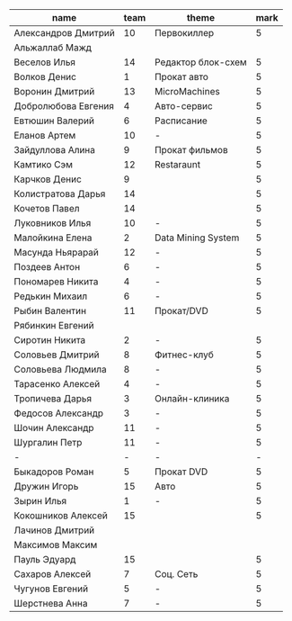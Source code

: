
| name                | team | theme              | mark |
| ------------------- | ---- | ------------------ | ---- |
| Александров Дмитрий | 10   | Первокиллер        | 5    |
| Альжаллаб Мажд      |      |                    |      |
| Веселов Илья        | 14   | Редактор блок-схем | 5    |
| Волков Денис        | 1    | Прокат авто        | 5    |
| Воронин Дмитрий     | 13   | MicroMachines      | 5    |
| Добролюбова Евгения | 4    | Авто-сервис        | 5    |
| Евтюшин Валерий     | 6    | Расписание         | 5    |
| Еланов Артем        | 10   | -                  | 5    |
| Зайдуллова Алина    | 9    | Прокат фильмов     | 5    |
| Камтико Сэм         | 12   | Restaraunt         | 5    |
| Карчков Денис       | 9    |                    | 5    |
| Колистратова Дарья  | 14   |                    | 5    |
| Кочетов Павел       | 14   |                    | 5    |
| Луковников Илья     | 10   | -                  | 5    |
| Малойкина Елена     | 2    | Data Mining System | 5    |
| Масунда Ньярарай    | 12   | -                  | 5    |
| Поздеев Антон       | 6    | -                  | 5    |
| Пономарев Никита    | 4    | -                  | 5    |
| Редькин Михаил      | 6    | -                  | 5    |
| Рыбин Валентин      | 11   | Прокат/DVD         | 5    |
| Рябинкин Евгений    |      |                    |      |
| Сиротин Никита      | 2    | -                  | 5    |
| Соловьев Дмитрий    | 8    | Фитнес-клуб        | 5    |
| Соловьева Людмила   | 8    | -                  | 5    |
| Тарасенко Алексей   | 4    | -                  | 5    |
| Тропичева Дарья     | 3    | Онлайн-клиника     | 5    |
| Федосов Александр   | 3    | -                  | 5    |
| Шочин Александр     | 11   | -                  | 5    |
| Шургалин Петр       | 11   | -                  | 5    |
| -                   | -    | -                  | -    |
| Быкадоров Роман     | 5    | Прокат DVD         | 5    |
| Дружин Игорь        | 15   | Авто               | 5    |
| Зырин Илья          | 1    | -                  | 5    |
| Кокошников Алексей  | 15   |                    | 5    |
| Лачинов Дмитрий     |      |                    |      |
| Максимов Максим     |      |                    |      |
| Пауль Эдуард        | 15   |                    | 5    |
| Сахаров Алексей     | 7    | Соц. Сеть          | 5    |
| Чугунов Евгений     | 5    | -                  | 5    |
| Шерстнева Анна      | 7    | -                  | 5    |
